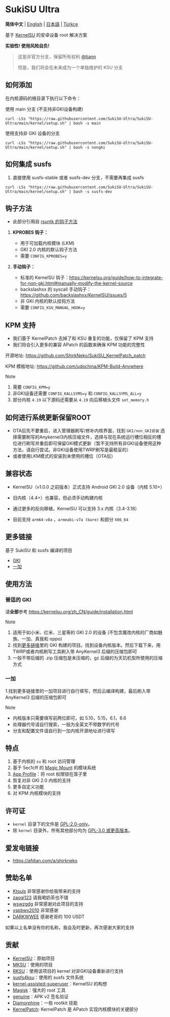# SukiSU Ultra

**简体中文** | [English](README-en.md) | [日本語](README-ja.md) | [Türkçe](README-tr.md)

基于 [KernelSU](https://github.com/tiann/KernelSU) 的安卓设备 root 解决方案

**实验性! 使用风险自负!**

> 这是非官方分支，保留所有权利 [@tiann](https://github.com/tiann)
>
> 但是，我们将会在未来成为一个单独维护的 KSU 分支

## 如何添加

在内核源码的根目录下执行以下命令：

使用 main 分支 (不支持非GKI设备构建)
```
curl -LSs "https://raw.githubusercontent.com/SukiSU-Ultra/SukiSU-Ultra/main/kernel/setup.sh" | bash -s main
```

使用支持非 GKI 设备的分支
```
curl -LSs "https://raw.githubusercontent.com/SukiSU-Ultra/SukiSU-Ultra/main/kernel/setup.sh" | bash -s nongki
```

## 如何集成 susfs

1. 直接使用 susfs-stable 或者 susfs-dev 分支，不需要再集成 susfs

```
curl -LSs "https://raw.githubusercontent.com/SukiSU-Ultra/SukiSU-Ultra/main/kernel/setup.sh" | bash -s susfs-dev
```

## 钩子方法

- 此部分引用自 [rsuntk 的钩子方法](https://github.com/rsuntk/KernelSU)

1. **KPROBES 钩子：**
    - 用于可加载内核模块 (LKM)
    - GKI 2.0 内核的默认钩子方法
    - 需要 `CONFIG_KPROBES=y`

2. **手动钩子：**
    - 标准的 KernelSU 钩子：https://kernelsu.org/guide/how-to-integrate-for-non-gki.html#manually-modify-the-kernel-source
    - backslashxx 的 syscall 手动钩子：https://github.com/backslashxx/KernelSU/issues/5
    - 非 GKI 内核的默认挂钩方法
    - 需要 `CONFIG_KSU_MANUAL_HOOK=y`

## KPM 支持

- 我们基于 KernelPatch 去掉了和 KSU 重复的功能，仅保留了 KPM 支持
- 我们将会引入更多的兼容 APatch 的函数来确保 KPM 功能的完整性

开源地址: https://github.com/ShirkNeko/SukiSU_KernelPatch_patch

KPM 模板地址: https://github.com/udochina/KPM-Build-Anywhere

> [!Note]
> 1. 需要 `CONFIG_KPM=y`
> 2. 非GKI设备还需要 `CONFIG_KALLSYMS=y` 和 `CONFIG_KALLSYMS_ALL=y`
> 3. 部分内核 `4.19` 以下源码还需要从 `4.19` 向后移植头文件 `set_memory.h`


## 如何进行系统更新保留ROOT
- OTA后先不要重启，进入管理器刷写/修补内核界面，找到 `GKI/non_GKI安装` 选择需要刷写的Anykernel3内核压缩文件，选择与现在系统运行槽位相反的槽位进行刷写并重启即可保留GKI模式更新（暂不支持所有非GKI设备使用这种方法，请自行尝试。非GKI设备使用TWRP刷写是最稳妥的）
- 或者使用LKM模式的安装到未使用的槽位（OTA后）

## 兼容状态
- KernelSU（v1.0.0 之前版本）正式支持 Android GKI 2.0 设备（内核 5.10+）

- 旧内核（4.4+）也兼容，但必须手动构建内核

- 通过更多的反向移植，KernelSU 可以支持 3.x 内核（3.4-3.18）

- 目前支持 `arm64-v8a` ，`armeabi-v7a (bare)` 和部分 `X86_64`

## 更多链接

基于 SukiSU 和 susfs 编译的项目
- [GKI](https://github.com/ShirkNeko/GKI_KernelSU_SUSFS) 
- [一加](https://github.com/ShirkNeko/Action_OnePlus_MKSU_SUSFS)

## 使用方法

### 普适的 GKI

请**全部**参考 https://kernelsu.org/zh_CN/guide/installation.html

> [!Note]
> 1. 适用于如小米、红米、三星等的 GKI 2.0 的设备 (不包含魔改内核的厂商如魅族、一加、真我和 oppo)
> 2. 找到[更多链接](#%E6%9B%B4%E5%A4%9A%E9%93%BE%E6%8E%A5)里的 GKI 构建的项目。找到设备内核版本。然后下载下来，用TWRP或者内核刷写工具刷入带 AnyKernel3 后缀的压缩包即可
> 3. 一般不带后缀的 .zip 压缩包是未压缩的，gz 后缀的为天玑机型所使用的压缩方式


### 一加

1.找到更多链接里的一加项目进行自行填写，然后云编译构建，最后刷入带 AnyKernel3 后缀的压缩包即可

> [!Note]
> - 内核版本只需要填写前两位即可，如 5.10，5.15，6.1，6.6
> - 处理器代号请自行搜索，一般为全英文不带数字的代号
> - 分支和配置文件请自行到一加内核开源地址进行填写

## 特点

1. 基于内核的 `su` 和 root 访问管理
2. 基于 5ec1cff 的 [Magic Mount](https://github.com/5ec1cff/KernelSU) 的模块系统
3. [App Profile](https://kernelsu.org/guide/app-profile.html)：将 root 权限锁在笼子里
4. 恢复对非 GKI 2.0 内核的支持
5. 更多自定义功能
6. 对 KPM 内核模块的支持

## 许可证

- `kernel` 目录下的文件是 [GPL-2.0-only](https://www.gnu.org/licenses/old-licenses/gpl-2.0.en.html)。
- 除 `kernel` 目录外，所有其他部分均为 [GPL-3.0 或更高版本](https://www.gnu.org/licenses/gpl-3.0.html)。

## 爱发电链接
- https://afdian.com/a/shirkneko

## 赞助名单

- [Ktouls](https://github.com/Ktouls) 非常感谢你给我带来的支持
- [zaoqi123](https://github.com/zaoqi123) 请我喝奶茶也不错
- [wswzgdg](https://github.com/wswzgdg) 非常感谢对此项目的支持
- [yspbwx2010](https://github.com/yspbwx2010) 非常感谢
- [DARKWWEE](https://github.com/DARKWWEE) 感谢老哥的 100 USDT

如果以上名单没有你的名称，我会及时更新，再次感谢大家的支持

## 贡献

- [KernelSU](https://github.com/tiann/KernelSU)：原始项目
- [MKSU](https://github.com/5ec1cff/KernelSU)：使用的项目
- [RKSU](https://github.com/rsuntk/KernelsU)：使用该项目的 kernel 对非GKI设备重新进行支持
- [susfs4ksu](https://gitlab.com/simonpunk/susfs4ksu)：使用的 susfs 文件系统
- [kernel-assisted-superuser](https://git.zx2c4.com/kernel-assisted-superuser/about/)：KernelSU 的构想
- [Magisk](https://github.com/topjohnwu/Magisk)：强大的 root 工具
- [genuine](https://github.com/brevent/genuine/)：APK v2 签名验证
- [Diamorphine](https://github.com/m0nad/Diamorphine)：一些 rootkit 技能
- [KernelPatch](https://github.com/bmax121/KernelPatch): KernelPatch 是 APatch 实现内核模块的关键部分